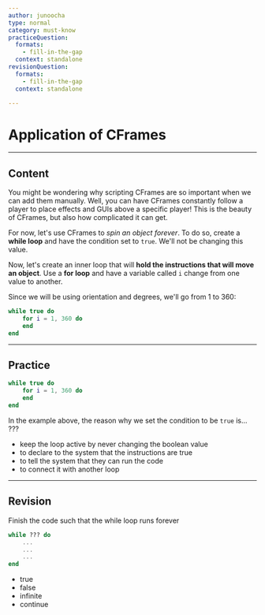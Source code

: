```yaml
---
author: junoocha
type: normal
category: must-know
practiceQuestion:
  formats:
    - fill-in-the-gap
  context: standalone
revisionQuestion:
  formats:
    - fill-in-the-gap
  context: standalone

---
```


# Application of CFrames
---

## Content
You might be wondering why scripting CFrames are so important when we can add them manually. Well, you can have CFrames constantly follow a player to place effects and GUIs above a specific player! This is the beauty of CFrames, but also how complicated it can get.

For now, let's use CFrames to *spin an object forever*. To do so, create a **while loop** and have the condition set to `true`. We'll not be changing this value.

Now, let's create an inner loop that will **hold the instructions that will move an object**. Use a **for loop** and have a variable called `i` change from one value to another.

Since we will be using orientation and degrees, we'll go from 1 to 360:

```lua
while true do
    for i = 1, 360 do
    end
end
```
---

## Practice

```lua
while true do
    for i = 1, 360 do
    end
end
```

In the example above, the reason why we set the condition to be `true` is... ???

- keep the loop active by never changing the boolean value
- to declare to the system that the instructions are true
- to tell the system that they can run the code
- to connect it with another loop
---

## Revision
Finish the code such that the while loop runs forever
```lua
while ??? do
    ...
    ...
    ...
end
```
- true
- false
- infinite
- continue